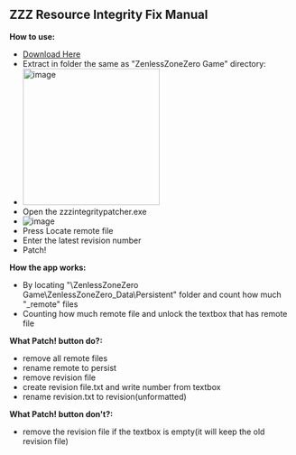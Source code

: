 ## ZZZ Resource Integrity Fix Manual

**How to use:**
- [Download Here](https://github.com/Texas124/ZZZ-Integrity-Fix-Manual/blob/main/integrity%20patcher.zip)
- Extract in folder the same as "ZenlessZoneZero Game" directory:
- <img width="242" alt="image" src="https://github.com/user-attachments/assets/bbf66219-eadf-4fac-ba0c-014be9bc45e7">
- Open the zzzintegritypatcher.exe
- ![image](https://github.com/user-attachments/assets/a3c2ffdf-90b1-4212-b096-50da04dd0bb6)
- Press Locate remote file
- Enter the latest revision number
- Patch!

**How the app works:**
- By locating "\ZenlessZoneZero Game\ZenlessZoneZero_Data\Persistent" folder and count how much "_remote" files
- Counting how much remote file and unlock the textbox that has remote file

**What Patch! button do?:**
- remove all remote files
- rename remote to persist
- remove revision file
- create revision file.txt and write number from textbox
- rename revision.txt to revision(unformatted)

**What Patch! button don't?:**
- remove the revision file if the textbox is empty(it will keep the old revision file)
